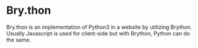 # Bry.thon

Bry.thon is an implementation of Python3 in a website by utilizing Brython. 
Usually Javascript is used for client-side but with Brython, Python can do the same.
